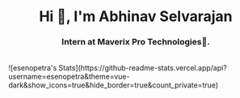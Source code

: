 <h1 align="center">Hi 👋, I'm Abhinav Selvarajan</h1>
<h3 align="center">Intern at Maverix Pro Technologies🌟.</h3>

<br>
![esenopetra's Stats](https://github-readme-stats.vercel.app/api?username=esenopetra&theme=vue-dark&show_icons=true&hide_border=true&count_private=true)



